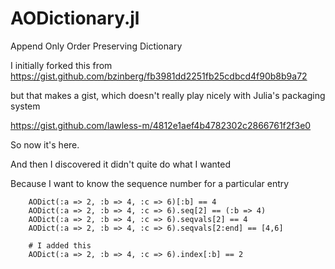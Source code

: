 # AODictionary.jl
Append Only Order Preserving Dictionary

I initially forked this from https://gist.github.com/bzinberg/fb3981dd2251fb25cdbcd4f90b8b9a72

but that makes a gist, which doesn't really play nicely with Julia's packaging system

https://gist.github.com/lawless-m/4812e1aef4b4782302c2866761f2f3e0

So now it's here.

And then I discovered it didn't quite do what I wanted

Because I want to know the sequence number for a particular entry

```
    AODict(:a => 2, :b => 4, :c => 6)[:b] == 4
    AODict(:a => 2, :b => 4, :c => 6).seq[2] == (:b => 4)
    AODict(:a => 2, :b => 4, :c => 6).seqvals[2] == 4
    AODict(:a => 2, :b => 4, :c => 6).seqvals[2:end] == [4,6]

    # I added this
    AODict(:a => 2, :b => 4, :c => 6).index[:b] == 2
```